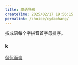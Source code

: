 ```yaml
---
title: 成语导航
createTime: 2025/02/17 19:56:15
permalink: /choice/cydaohang/
---
```


按成语每个字拼音首字母排序。

### k

[侃侃而谈](/remember/nageemfx/#侃侃而谈)





